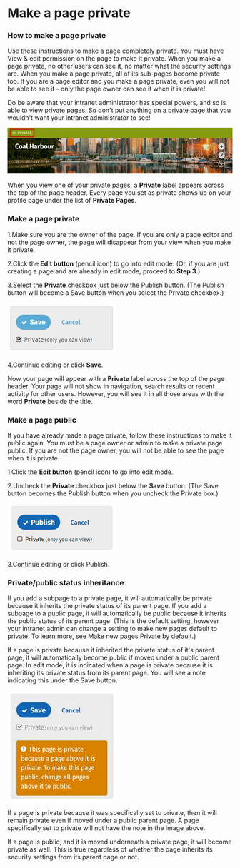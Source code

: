 # Make a page private

### How to make a page private

Use these instructions to make a page completely private. You must have View & edit permission on the page to make it private. When you make a page private, no other users can see it, no matter what the security settings are. When you make a page private, all of its sub-pages become private too. If you are a page editor and you make a page private, even you will not be able to see it - only the page owner can see it when it is private!  
  
Do be aware that your intranet administrator has special powers, and so is able to view private pages. So don't put anything on a private page that you wouldn't want your intranet administrator to see!

![](../../.gitbook/assets/1%20%285%29.jpg)



When you view one of your private pages, a **Private** label appears across the top of the page header. Every page you set as private shows up on your profile page under the list of **Private Pages**. 

### Make a page private 

1.Make sure you are the owner of the page. If you are only a page editor and not the page owner, the page will disappear from your view when you make it private.

2.Click the **Edit button** \(pencil icon\) to go into edit mode. \(Or, if you are just creating a page and are already in edit mode, proceed to **Step 3**.\)

3.Select the **Private** checkbox just below the Publish button. \(The Publish button will become a Save button when you select the Private checkbox.\)

![](../../.gitbook/assets/2%20%285%29.jpg)

4.Continue editing or click **Save**.

Now your page will appear with a **Private** label across the top of the page header. Your page will not show in navigation, search results or recent activity for other users. However, you will see it in all those areas with the word **Private** beside the title.

### Make a page public

If you have already made a page private, follow these instructions to make it public again. You must be a page owner or admin to make a private page public. If you are not the page owner, you will not be able to see the page when it is private.

1.Click the **Edit button** \(pencil icon\) to go into edit mode.

2.Uncheck the **Private** checkbox just below the **Save** button. \(The Save button becomes the Publish button when you uncheck the Private box.\)

![](../../.gitbook/assets/3%20%2813%29.jpg)



3.Continue editing or click Publish.

### Private/public status inheritance

If you add a subpage to a private page, it will automatically be private because it inherits the private status of its parent page. If you add a subpage to a public page, it will automatically be public because it inherits the public status of its parent page. \(This is the default setting, however your intranet admin can change a setting to make new pages default to private. To learn more, see Make new pages Private by default.\)  
  
If a page is private because it inherited the private status of it's parent page, it will automatically become public if moved under a public parent page. In edit mode, it is indicated when a page is private because it is inheriting its private status from its parent page. You will see a note indicating this under the Save button.

![](../../.gitbook/assets/4%20%2842%29.jpg)

If a page is private because it was specifically set to private, then it will remain private even if moved under a public parent page. A page specifically set to private will not have the note in the image above.

If a page is public, and it is moved underneath a private page, it will become private as well. This is true regardless of whether the page inherits its security settings from its parent page or not.  


